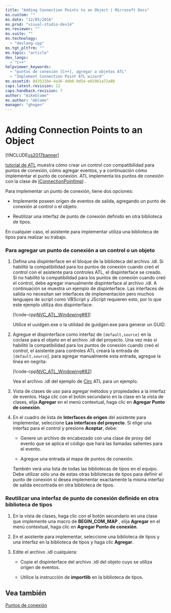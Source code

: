 ```yaml
---
title: "Adding Connection Points to an Object | Microsoft Docs"
ms.custom: ""
ms.date: "12/05/2016"
ms.prod: "visual-studio-dev14"
ms.reviewer: ""
ms.suite: ""
ms.technology: 
  - "devlang-cpp"
ms.tgt_pltfrm: ""
ms.topic: "article"
dev_langs: 
  - "C++"
helpviewer_keywords: 
  - "puntos de conexión [C++], agregar a objetos ATL"
  - "Implement Connection Point ATL wizard"
ms.assetid: 843531be-4a36-4db0-9d54-e029b1a72a8b
caps.latest.revision: 12
caps.handback.revision: 7
author: "mikeblome"
ms.author: "mblome"
manager: "ghogen"
---
```

# Adding Connection Points to an Object
[!INCLUDE[vs2017banner](../assembler/inline/includes/vs2017banner.md)]

[tutorial de ATL](../atl/active-template-library-atl-tutorial.md) muestra cómo crear un control con compatibilidad para puntos de conexión, cómo agregar eventos, y a continuación cómo implementar el punto de conexión.  ATL implementa los puntos de conexión con la clase de [IConnectionPointImpl](../atl/reference/iconnectionpointimpl-class.md) .  
  
 Para implementar un punto de conexión, tiene dos opciones:  
  
-   Implemente poseen origen de eventos de salida, agregando un punto de conexión al control o el objeto.  
  
-   Reutilizar una interfaz de punto de conexión definido en otra biblioteca de tipos.  
  
 En cualquier caso, el asistente para implementar utiliza una biblioteca de tipos para realizar su trabajo.  
  
### Para agregar un punto de conexión a un control o un objeto  
  
1.  Defina una dispinterface en el bloque de la biblioteca del archivo .idl.  Si habilitó la compatibilidad para los puntos de conexión cuando creó el control con el asistente para controles ATL, el dispinterface se creado.  Si no habilitó la compatibilidad para los puntos de conexión cuando creó el control, debe agregar manualmente dispinterface al archivo .idl.  A continuación se muestra un ejemplo de dispinterface.  Las interfaces de salida no necesitan ser interfaces de implementación pero muchos lenguajes de script como VBScript y JScript requieren esto, por lo que este ejemplo utiliza dos dispinterface:  
  
     [!code-cpp[NVC_ATL_Windowing#81](../atl/codesnippet/CPP/adding-connection-points-to-an-object_1.idl)]  
  
     Utilice el uuidgen.exe o la utilidad de guidgen.exe para generar un GUID.  
  
2.  Agregue el dispinterface como interfaz de `[default,source]` en la coclase para el objeto en el archivo .idl del proyecto.  Una vez más si habilitó la compatibilidad para los puntos de conexión cuando creó el control, el asistente para controles ATL creará la entrada de `[default,source`\].  para agregar manualmente esta entrada, agregue la línea en negrita:  
  
     [!code-cpp[NVC_ATL_Windowing#82](../atl/codesnippet/CPP/adding-connection-points-to-an-object_2.idl)]  
  
     Vea el archivo .idl del ejemplo de [Circ](../top/visual-cpp-samples.md) ATL para un ejemplo.  
  
3.  Vista de clases de uso para agregar métodos y propiedades a la interfaz de eventos.  Haga clic con el botón secundario en la clase en la vista de clases, elija **Agregar** en el menú contextual, haga clic en **Agregar Punto de conexión**.  
  
4.  En el cuadro de lista de **Interfaces de origen** del asistente para implementar, seleccione **Las interfaces del proyecto**.  Si elige una interfaz para el control y presione **Aceptar**, debe:  
  
    -   Genere un archivo de encabezado con una clase de proxy del evento que se aplica el código que hará las llamadas salientes para el evento.  
  
    -   Agregue una entrada al mapa de puntos de conexión.  
  
     También verá una lista de todas las bibliotecas de tipos en el equipo.  Debe utilizar sólo una de estas otras bibliotecas de tipos para definir el punto de conexión si desea implementar exactamente la misma interfaz de salida encontrada en otra biblioteca de tipos.  
  
### Reutilizar una interfaz de punto de conexión definido en otra biblioteca de tipos  
  
1.  En la vista de clases, haga clic con el botón secundario en una clase que implemente una macro de **BEGIN\_COM\_MAP** , elija **Agregar** en el menú contextual, haga clic en **Agregar Punto de conexión**.  
  
2.  En el asistente para implementar, seleccione una biblioteca de tipos y una interfaz en la biblioteca de tipos y haga clic **Agregar**.  
  
3.  Edite el archivo .idl cualquiera:  
  
    -   Copie el dispinterface del archivo .idl del objeto cuyo se utiliza origen de eventos.  
  
    -   Utilice la instrucción de **importlib** en la biblioteca de tipos.  
  
## Vea también  
 [Puntos de conexión](../atl/atl-connection-points.md)